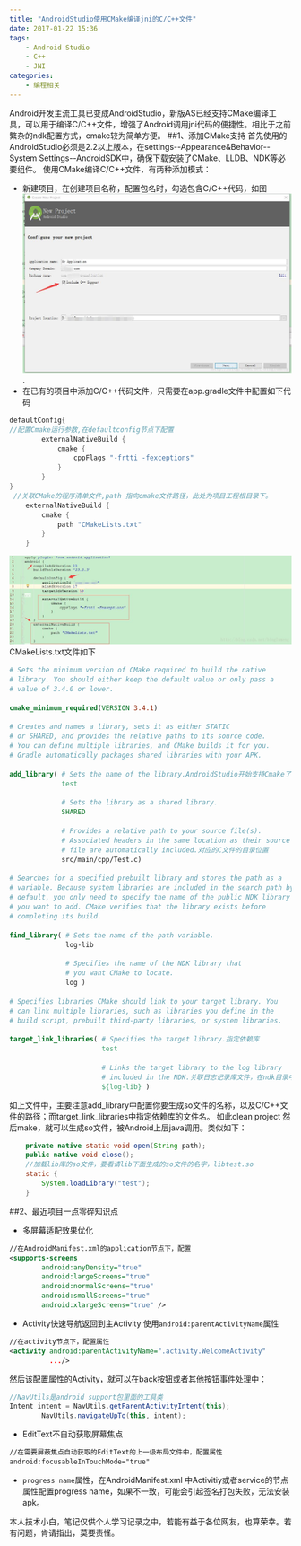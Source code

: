 ```yaml
---
title: "AndroidStudio使用CMake编译jni的C/C++文件"
date: 2017-01-22 15:36
tags:
    - Android Studio
    - C++
    - JNI
categories:
    - 编程相关
---
```


Android开发主流工具已变成AndroidStudio，新版AS已经支持CMake编译工具，可以用于编译C/C++文件，增强了Android调用jni代码的便捷性。相比于之前繁杂的ndk配置方式，cmake较为简单方便。
##1、添加CMake支持
首先使用的AndroidStudio必须是2.2以上版本，在settings--Appearance&Behavior--System Settings--AndroidSDK中，确保下载安装了CMake、LLDB、NDK等必要组件。
使用CMake编译C/C++文件，有两种添加模式：

- 新建项目，在创建项目名称，配置包名时，勾选包含C/C++代码，如图![jni](AndroidStudio使用CMake编译jni的C-C++文件/create.jpg).
- 在已有的项目中添加C/C++代码文件，只需要在app.gradle文件中配置如下代码
```java
defaultConfig{
//配置Cmake运行参数,在defaultconfig节点下配置
        externalNativeBuild {
            cmake {
                cppFlags "-frtti -fexceptions"
            }
        }  
}
 //关联CMake的程序清单文件,path 指向cmake文件路径，此处为项目工程根目录下。
    externalNativeBuild {
        cmake {
            path "CMakeLists.txt"
        }
    }
```
![app.gradle](AndroidStudio使用CMake编译jni的C-C++文件/config.jpg)
CMakeLists.txt文件如下
```cmake
# Sets the minimum version of CMake required to build the native
# library. You should either keep the default value or only pass a
# value of 3.4.0 or lower.

cmake_minimum_required(VERSION 3.4.1)

# Creates and names a library, sets it as either STATIC
# or SHARED, and provides the relative paths to its source code.
# You can define multiple libraries, and CMake builds it for you.
# Gradle automatically packages shared libraries with your APK.

add_library( # Sets the name of the library.AndroidStudio开始支持Cmake了，ndk感觉挺费劲的，这个是不是好玩点，，这里是要生成的库的文件名 libtest.so
             test

             # Sets the library as a shared library.
             SHARED

             # Provides a relative path to your source file(s).
             # Associated headers in the same location as their source
             # file are automatically included.对应的C文件的目录位置
             src/main/cpp/Test.c)

# Searches for a specified prebuilt library and stores the path as a
# variable. Because system libraries are included in the search path by
# default, you only need to specify the name of the public NDK library
# you want to add. CMake verifies that the library exists before
# completing its build.

find_library( # Sets the name of the path variable.
              log-lib

              # Specifies the name of the NDK library that
              # you want CMake to locate.
              log )

# Specifies libraries CMake should link to your target library. You
# can link multiple libraries, such as libraries you define in the
# build script, prebuilt third-party libraries, or system libraries.

target_link_libraries( # Specifies the target library.指定依赖库
                       test

                       # Links the target library to the log library
                       # included in the NDK.关联日志记录库文件，在ndk目录中
                       ${log-lib} )
```
如上文件中，主要注意add_library中配置你要生成so文件的名称，以及C/C++文件的路径；而target_link_libraries中指定依赖库的文件名。
如此clean project 然后make，就可以生成so文件，被Android上层java调用。类似如下：
```java
	private native static void open(String path);
	public native void close();
	//加载lib库的so文件，要看请lib下面生成的so文件的名字，libtest.so
	static {
		System.loadLibrary("test");
	}
```

##2、最近项目一点零碎知识点
- 多屏幕适配效果优化
```xml
//在AndroidManifest.xml的application节点下，配置
<supports-screens
        android:anyDensity="true"
        android:largeScreens="true"
        android:normalScreens="true"
        android:smallScreens="true"
        android:xlargeScreens="true" />
```
- Activity快速导航返回到主Activity
  使用`android:parentActivityName`属性
```xml
//在activity节点下，配置属性
<activity android:parentActivityName=".activity.WelcomeActivity"
          .../>
```
然后该配置属性的Activity，就可以在back按钮或者其他按钮事件处理中：
```java
//NavUtils是android support包里面的工具类
Intent intent = NavUtils.getParentActivityIntent(this);
        NavUtils.navigateUpTo(this, intent);
```
- EditText不自动获取屏幕焦点
```xml
//在需要屏蔽焦点自动获取的EditText的上一级布局文件中，配置属性
android:focusableInTouchMode="true"
```
- `progress name`属性，在AndroidManifest.xml 中Activitiy或者service的节点属性配置progress name，如果不一致，可能会引起签名打包失败，无法安装apk。

本人技术小白，笔记仅供个人学习记录之中，若能有益于各位网友，也算荣幸。若有问题，肯请指出，莫要责怪。